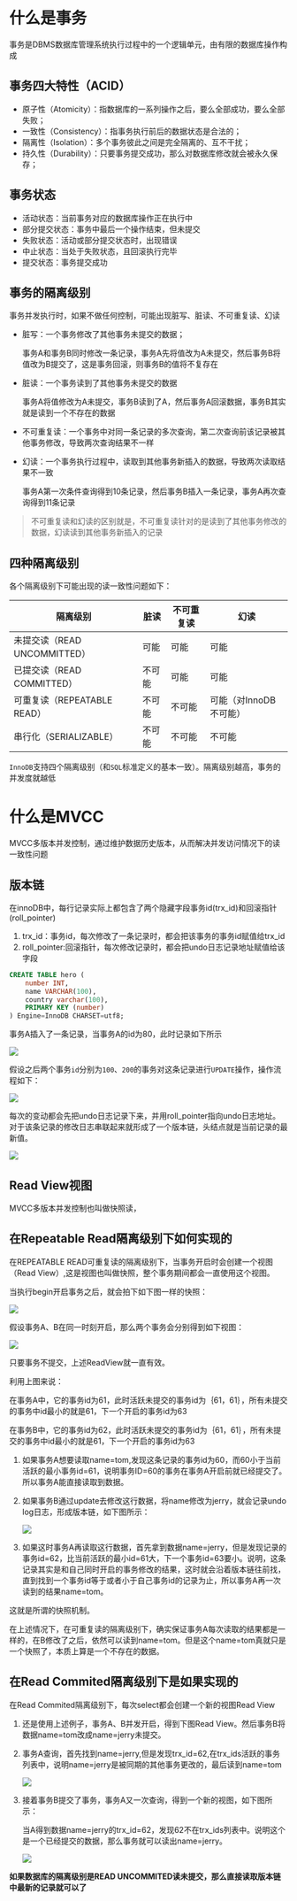 # 什么是事务

事务是DBMS数据库管理系统执行过程中的一个逻辑单元，由有限的数据库操作构成

## 事务四大特性（ACID）

- 原子性（Atomicity）：指数据库的一系列操作之后，要么全部成功，要么全部失败；
- 一致性（Consistency）：指事务执行前后的数据状态是合法的；
- 隔离性（Isolation）：多个事务彼此之间是完全隔离的、互不干扰；
- 持久性（Durability）：只要事务提交成功，那么对数据库修改就会被永久保存；

## 事务状态

- 活动状态：当前事务对应的数据库操作正在执行中
- 部分提交状态：事务中最后一个操作结束，但未提交
- 失败状态：活动或部分提交状态时，出现错误
- 中止状态：当处于失败状态，且回滚执行完毕
- 提交状态：事务提交成功

## 事务的隔离级别

事务并发执行时，如果不做任何控制，可能出现脏写、脏读、不可重复读、幻读

- 脏写：一个事务修改了其他事务未提交的数据；

  事务A和事务B同时修改一条记录，事务A先将值改为A未提交，然后事务B将值改为B提交了，这是事务回滚，则事务B的值将不复存在

- 脏读：一个事务读到了其他事务未提交的数据

  事务A将值修改为A未提交，事务B读到了A，然后事务A回滚数据，事务B其实就是读到一个不存在的数据

- 不可重复读：一个事务中对同一条记录的多次查询，第二次查询前该记录被其他事务修改，导致两次查询结果不一样

- 幻读：一个事务执行过程中，读取到其他事务新插入的数据，导致两次读取结果不一致

  事务A第一次条件查询得到10条记录，然后事务B插入一条记录，事务A再次查询得到11条记录

> 不可重复读和幻读的区别就是，不可重复读针对的是读到了其他事务修改的数据，幻读读到其他事务新插入的记录

## 四种隔离级别

各个隔离级别下可能出现的读一致性问题如下：

| 隔离级别                     | 脏读   | 不可重复读 | 幻读                   |
| ---------------------------- | ------ | ---------- | ---------------------- |
| 未提交读（READ UNCOMMITTED） | 可能   | 可能       | 可能                   |
| 已提交读（READ COMMITTED）   | 不可能 | 可能       | 可能                   |
| 可重复读（REPEATABLE READ）  | 不可能 | 不可能     | 可能（对InnoDB不可能） |
| 串行化（SERIALIZABLE）       | 不可能 | 不可能     | 不可能                 |

`InnoDB`支持四个隔离级别（和`SQL`标准定义的基本一致）。隔离级别越高，事务的并发度就越低

# 什么是MVCC

MVCC多版本并发控制，通过维护数据历史版本，从而解决并发访问情况下的读一致性问题

## 版本链

在innoDB中，每行记录实际上都包含了两个隐藏字段事务id(trx_id)和回滚指针(roll_pointer)

1. trx_id：事务id，每次修改了一条记录时，都会把该事务的事务id赋值给trx_id
2. roll_pointer:回滚指针，每次修改记录时，都会把undo日志记录地址赋值给该字段

```sql
CREATE TABLE hero (
    number INT,
    name VARCHAR(100),
    country varchar(100),
    PRIMARY KEY (number)
) Engine=InnoDB CHARSET=utf8;
```

事务A插入了一条记录，当事务A的id为80，此时记录如下所示

![](https://p3-juejin.byteimg.com/tos-cn-i-k3u1fbpfcp/e41d5dcb3d704a60a3a5ded50593ee86~tplv-k3u1fbpfcp-zoom-1.image)

假设之后两个事务`id`分别为`100`、`200`的事务对这条记录进行`UPDATE`操作，操作流程如下：

![](https://p3-juejin.byteimg.com/tos-cn-i-k3u1fbpfcp/e0ad4a317904426cac3903a89a293917~tplv-k3u1fbpfcp-zoom-1.image)

每次的变动都会先把undo日志记录下来，并用roll_pointer指向undo日志地址。对于该条记录的修改日志串联起来就形成了一个版本链，头结点就是当前记录的最新值。

![](https://p3-juejin.byteimg.com/tos-cn-i-k3u1fbpfcp/ccde9c179fae491484bfffb3d8e4f521~tplv-k3u1fbpfcp-zoom-1.image)

## Read View视图

MVCC多版本并发控制也叫做快照读，

## 在Repeatable Read隔离级别下如何实现的

在REPEATABLE READ可重复读的隔离级别下，当事务开启时会创建一个视图（Read View）,这是视图也叫做快照，整个事务期间都会一直使用这个视图。

当执行begin开启事务之后，就会拍下如下图一样的快照：

![](https://img2020.cnblogs.com/blog/1496926/202012/1496926-20201202223831209-276590871.png)

假设事务A、B在同一时刻开启，那么两个事务会分别得到如下视图：

![](https://img2020.cnblogs.com/blog/1496926/202012/1496926-20201202223850839-941502644.png)

只要事务不提交，上述ReadView就一直有效。

利用上图来说：

在事务A中，它的事务id为61，此时活跃未提交的事务id为｛61，61｝，所有未提交的事务中id最小的就是61，下一个开启的事务id为63

在事务B中，它的事务id为62，此时活跃未提交的事务id为｛61，61｝，所有未提交的事务中id最小的就是61，下一个开启的事务id为63

1. 如果事务A想要读取name=tom,发现这条记录的事务id为60，而60小于当前活跃的最小事务id=61，说明事务ID=60的事务在事务A开启前就已经提交了。所以事务A能直接读取到数据。

2. 如果事务B通过update去修改这行数据，将name修改为jerry，就会记录undo log日志，形成版本链，如下图所示：

   ![](https://img2020.cnblogs.com/blog/1496926/202012/1496926-20201202223901339-575511488.png)

3. 如果这时事务A再读取这行数据，首先拿到数据name=jerry，但是发现记录的事务id=62，比当前活跃的最小id=61大，下一个事务id=63要小。说明，这条记录其实是和自己同时开启的事务修改的结果，这时就会沿着版本链往前找，直到找到一个事务id等于或者小于自己事务id的记录为止，所以事务A再一次读到的结果name=tom。

这就是所谓的快照机制。

在上述情况下，在可重复读的隔离级别下，确实保证事务A每次读取的结果都是一样的，在B修改了之后，依然可以读到name=tom。但是这个name=tom真就只是一个快照了，本质上算是一个不存在的数据。

## 在Read Commited隔离级别下是如果实现的

在Read Commited隔离级别下，每次select都会创建一个新的视图Read View

1. 还是使用上述例子，事务A、B并发开启，得到下图Read View。然后事务B将数据name=tom改成name=jerry未提交。

2. 事务A查询，首先找到name=jerry,但是发现trx_id=62,在trx_ids活跃的事务列表中，说明name=jerry是被同期的其他事务更改的，最后读到name=tom

   ![](https://img2020.cnblogs.com/blog/1496926/202012/1496926-20201202223913684-220126922.png)

3. 接着事务B提交了事务，事务A又一次查询，得到一个新的视图，如下图所示：

   当A得到数据name=jerry的trx_id=62，发现62不在trx_ids列表中。说明这个是一个已经提交的数据，那么事务就可以读出name=jerry。

   ![](https://img2020.cnblogs.com/blog/1496926/202012/1496926-20201202223920044-1239089718.png)

**如果数据库的隔离级别是READ UNCOMMITED读未提交，那么直接读取版本链中最新的记录就可以了**

